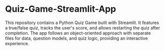 # Quiz-Game-Streamlit-App
This repository contains a Python Quiz Game built with Streamlit. It features a true/false quiz, tracks the user's score, and allows restarting the quiz after completion. The app follows an object-oriented approach with separate files for data, question models, and quiz logic, providing an interactive experience.

